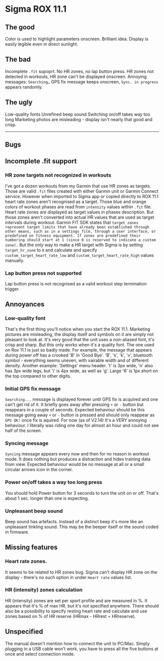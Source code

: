 # Sigma ROX 11.1

## The good
Color is used to highlight parameters onscreen. Brilliant idea.
Display is easily legible even in direct sunlight. 

## The bad
Incomplete `.fit` supoprt. No HR zones, no lap button press. HR zones not detected in workouts, HR zone can't be displayed onscreen. 
Annoying messages: `Searching…` GPS fix message keeps onscreen, `Sync. in progress` appears randomly.

## The ugly
Low-quality fonts
Unrefined beep sound
Switching on/off takes way too long
Marketing photos are misleading - display isn't nearly that good and crisp.

----

## Bugs

## Incomplete .fit support
### HR zone targets not recognized in workouts
I've got a dozen workouts from my Garmin that use HR zones as targets. Those are valid `.fit` files created with either Garmin unit or Garmin Connect service. However when imported to Sigma app or copied directly to ROX 11.1 heart rate zones aren't recognised as a target.
Those blue and orange colors of workout phases are read from `intensity` values within `.fit` file. Heart rate zones are displayed as target values in phases description. But those zones aren't converted into actual HR values that are used as target intervals during workout.
Garmin FIT SDK states that `target zones represent target limits that have already been established through other means, such as in a settings file, through a user interface, or predefined on fitness equipment. If zones are predefined their numbering should start at 1 (since 0 is reserved to indicate a custom zone).` 
But the only way to make a HR target with Sigma is by setting `target_hr_zone` to `0` and calculate and specify `custom_target_heart_rate_low` and `custom_target_heart_rate_high` values manually.

### Lap button press not supported 
Lap button press is not recognised as a valid workout step termination trigger. 

## Annoyances

### Low-quality font
That's the first thing you'll notice when you start the ROX 11.1. Marketing pictures are misleading, the display itself and symbols on it are simply not pleasant to look at.
It's very good that the unit uses a non-aliased font, it's crisp and sharp. But this only works when it's a quality font. The one used on Rox 11.1 is just so badly made. 
For example, the message that appears during power off has a crooked 'B' in 'Good Bye'. 'B', 's', 'k', 'v', bluetooth symbol - everything seems uneven, with vairable width and of different density.
Another example: 'Settings' menu header. 't' is 3px wide, 'n' also has 3px wide legs, but 'i' is 4px wide, as well as 'g'.
Large '6' is 1px short on the top compared to other digits.

### Initial GPS fix message
`Searching...` message is displayed forever until GPS fix is acquired and one can't get rid of it. It briefly goes away after pressing `+` or `-` button  but reappears in a couple of seconds.
Expected behaviour should be this message going away `+` or `-` button is pressed and should only reappear as `GPS OK!` once fix is aquired.
For now (as of V2.14) It's a VERY annoying behaviour. I literally was riding one day for almost an hour and could not see half of the screen. 

### Syncing message
`Syncing` message appears every now and then for no reason in workout mode. It does nothing but produces a distraction and hides training data from view. 
Expected behaviour would be no message at all or a small circular arrows icon in the corner.

### Power on/off takes a way too long press
You should hold Power button for 3 seconds to turn the unit on or off. That's about 1 sec. longer than one is expecting. 

### Unpleasant beep sound
Beep sound has artefacts. Instead of a distinct beep it's more like an unpleasant tinkling sound. This may be the beeper itself or the sound coded in firmware.

## Missing features
### Heart rate zones. 
It seems to be related to HR zones bug. Sigma can't display HR zone on the display - there's no such option in under `Heart rate` values list.

### HR (intensity) zones calculation
HR (intensity) zones are set per sport profile and are measured in %. It appears that it's % of max HR, but it's not specified anywhere. 
There should also be a possibility to specify resting heart rate and calculate and use zones based on % of HR reserve (HRmax - HRrest = HRreserve).

## Unspecified
The manual doesn't mention how to connect the unit to PC/Mac. Simply plugging in a USB cable won't work, you have to press all the five buttons at once and select connection mode.